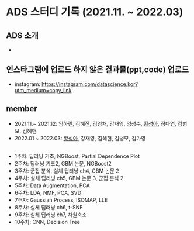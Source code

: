 # ADS 스터디 기록 (2021.11. ~ 2022.03)

## ADS 소개
- 

## 인스타그램에 업로드 하지 않은 결과물(ppt,code) 업로드
 * instagram: https://instagram.com/datascience.kor?utm_medium=copy_link

## member
- 2021.11.~ 2021.12: 임하린, 김혜진, 김영채, 강재영, 임성수, [황성아](https://github.com/SungaHwang), 정다연, 김병모, 김혜현
- 2022.01 ~ 2022.03: [황성아](https://github.com/SungaHwang), 강재영, 김혜현, 김병모, 김가영
## 
- 1주차: 딥러닝 기초, NGBoost, Partial Dependence Plot
- 2주차: 딥러닝 기초2, GBM 논문, NGBoost2
- 3주차: 군집 분석, 실체 딥러닝 ch4, GBM 논문 2
- 4주차: 실체 딥러닝 ch5, GBM 논문 3, 군집 분석 2
- 5주차: Data Augmentation, PCA
- 6주차: LDA, NMF, PCA, SVD
- 7주차: Gaussian Process, ISOMAP, LLE
- 8주차: 실체 딥러닝 ch6, t-SNE
- 9주차: 실체 딥러닝 ch7, 차원축소 
- 10주차: CNN, Decision Tree
